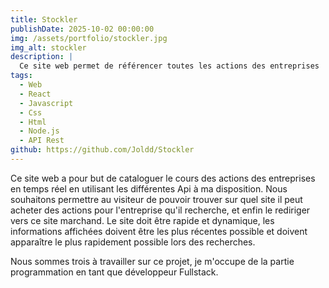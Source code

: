 ```yaml
---
title: Stockler
publishDate: 2025-10-02 00:00:00
img: /assets/portfolio/stockler.jpg
img_alt: stockler
description: |
  Ce site web permet de référencer toutes les actions des entreprises
tags:
  - Web
  - React
  - Javascript
  - Css
  - Html
  - Node.js
  - API Rest
github: https://github.com/Joldd/Stockler
---
```


Ce site web a pour but de cataloguer le cours des actions des entreprises en temps réel en utilisant les différentes Api à ma disposition. Nous souhaitons permettre au visiteur de pouvoir trouver sur quel site il peut acheter des actions pour l'entreprise qu'il recherche, et enfin le rediriger vers ce site marchand.
Le site doit être rapide et dynamique, les informations affichées doivent être les plus récentes possible et doivent apparaître le plus rapidement possible lors des recherches.

Nous sommes trois à travailler sur ce projet, je m'occupe de la partie programmation en tant que développeur Fullstack.

